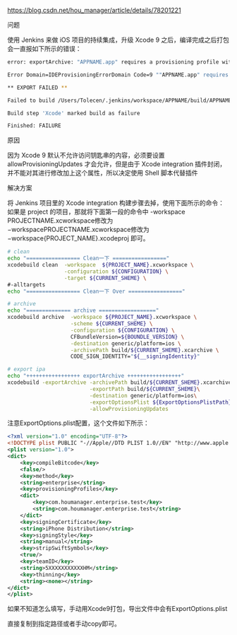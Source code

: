 https://blog.csdn.net/hou_manager/article/details/78201221

问题

使用 Jenkins 来做 iOS 项目的持续集成，升级 Xcode 9 之后，编译完成之后打包会一直报如下所示的错误：

```sh
error: exportArchive: "APPNAME.app" requires a provisioning profile with the Push Notifications feature.

Error Domain=IDEProvisioningErrorDomain Code=9 ""APPNAME.app" requires a provisioning profile with the Push Notifications feature." UserInfo={NSLocalizedDescription="APPNAME.app" requires a provisioning profile with the Push Notifications feature., NSLocalizedRecoverySuggestion=Add a profile to the "provisioningProfiles" dictionary in your Export Options property list.}

** EXPORT FAILED **

Failed to build /Users/Tolecen/.jenkins/workspace/APPNAME/build/APPNAME_release.ipa

Build step 'Xcode' marked build as failure

Finished: FAILURE
```
原因

因为 Xcode 9 默认不允许访问钥匙串的内容，必须要设置 allowProvisioningUpdates 才会允许，但是由于 Xcode integration 插件封闭，并不能对其进行修改加上这个属性，所以决定使用 Shell 脚本代替插件

解决方案

将 Jenkins 项目里的 Xcode integration 构建步骤去掉，使用下面所示的命令： 
如果是 project 的项目，那就将下面第一段的命令中 -workspace PROJECTNAME.xcworkspace修改为−workspacePROJECTNAME.xcworkspace修改为−workspace{PROJECT_NAME}.xcodeproj 即可。
```sh
# clean
echo "================= Clean一下 ================="
xcodebuild clean  -workspace  ${PROJECT_NAME}.xcworkspace \
                  -configuration ${CONFIGURATION} \
                  -target ${CURRENT_SHEME} \
#-alltargets
echo "================= Clean一下 Over ================="

# archive
echo "============== archive =================="
xcodebuild archive  -workspace ${PROJECT_NAME}.xcworkspace \
                    -scheme ${CURRENT_SHEME} \
                    -configuration ${CONFIGURATION} \
                    CFBundleVersion=${BOUNDLE_VERSION} \
                    -destination generic/platform=ios \
                    -archivePath build/${CURRENT_SHEME}.xcarchive \
                    CODE_SIGN_IDENTITY="${__signingIdentity}"

# export ipa
echo "+++++++++++++++++ exportArchive +++++++++++++++++"
xcodebuild -exportArchive -archivePath build/${CURRENT_SHEME}.xcarchive \
                          -exportPath build/${CURRENT_SHEME}\
                          -destination generic/platform=ios\
                          -exportOptionsPlist ${ExportOptionsPlistPath}\
                          -allowProvisioningUpdates
```

注意ExportOptions.plist配置，这个文件如下所示：
```xml
<?xml version="1.0" encoding="UTF-8"?>
<!DOCTYPE plist PUBLIC "-//Apple//DTD PLIST 1.0//EN" "http://www.apple.com/DTDs/PropertyList-1.0.dtd">
<plist version="1.0">
<dict>
    <key>compileBitcode</key>
    <false/>
    <key>method</key>
    <string>enterprise</string>
    <key>provisioningProfiles</key>
    <dict>
        <key>com.houmanager.enterprise.test</key>
        <string>com.houmanager.enterprise.test</string>
    </dict>
    <key>signingCertificate</key>
    <string>iPhone Distribution</string>
    <key>signingStyle</key>
    <string>manual</string>
    <key>stripSwiftSymbols</key>
    <true/>
    <key>teamID</key>
    <string>5XXXXXXXXXXXHM</string>
    <key>thinning</key>
    <string><none></string>
</dict>
</plist>
```
如果不知道怎么填写，手动用Xcode9打包，导出文件中会有ExportOptions.plist



直接复制到指定路径或者手动copy即可。
